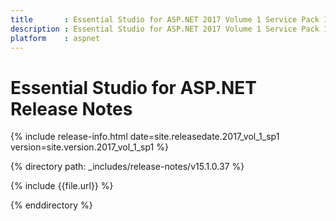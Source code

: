 ```yaml
---
title       : Essential Studio for ASP.NET 2017 Volume 1 Service Pack 1 Release Notes
description : Essential Studio for ASP.NET 2017 Volume 1 Service Pack 1 Release Notes
platform    : aspnet
---
```


# Essential Studio for ASP.NET Release Notes

{% include release-info.html date=site.releasedate.2017_vol_1_sp1 version=site.version.2017_vol_1_sp1 %} 

{% directory path: _includes/release-notes/v15.1.0.37 %}

{% include {{file.url}} %}

{% enddirectory %}